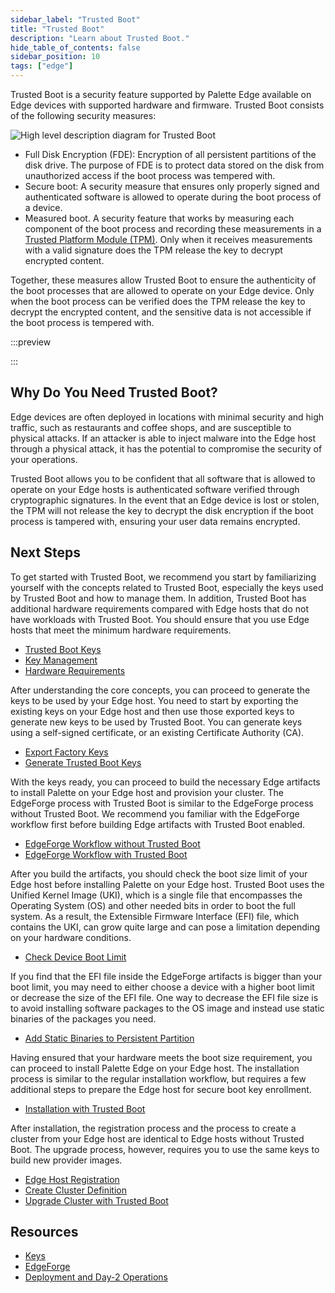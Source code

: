 ```yaml
---
sidebar_label: "Trusted Boot"
title: "Trusted Boot"
description: "Learn about Trusted Boot."
hide_table_of_contents: false
sidebar_position: 10
tags: ["edge"]
---
```


Trusted Boot is a security feature supported by Palette Edge available on Edge devices with supported hardware and
firmware. Trusted Boot consists of the following security measures:

![High level description diagram for Trusted Boot](/clusters_edge_trusted-boot_highlevel.webp)

- Full Disk Encryption (FDE): Encryption of all persistent partitions of the disk drive. The purpose of FDE is to
  protect data stored on the disk from unauthorized access if the boot process was tempered with.
- Secure boot: A security measure that ensures only properly signed and authenticated software is allowed to operate
  during the boot process of a device.
- Measured boot. A security feature that works by measuring each component of the boot process and recording these
  measurements in a
  [Trusted Platform Module (TPM)](https://www.intel.com/content/www/us/en/business/enterprise-computers/resources/trusted-platform-module.html).
  Only when it receives measurements with a valid signature does the TPM release the key to decrypt encrypted content.

Together, these measures allow Trusted Boot to ensure the authenticity of the boot processes that are allowed to operate
on your Edge device. Only when the boot process can be verified does the TPM release the key to decrypt the encrypted
content, and the sensitive data is not accessible if the boot process is tempered with.

:::preview

:::

## Why Do You Need Trusted Boot?

Edge devices are often deployed in locations with minimal security and high traffic, such as restaurants and coffee
shops, and are susceptible to physical attacks. If an attacker is able to inject malware into the Edge host through a
physical attack, it has the potential to compromise the security of your operations.

Trusted Boot allows you to be confident that all software that is allowed to operate on your Edge hosts is authenticated
software verified through cryptographic signatures. In the event that an Edge device is lost or stolen, the TPM will not
release the key to decrypt the disk encryption if the boot process is tampered with, ensuring your user data remains
encrypted.

## Next Steps

To get started with Trusted Boot, we recommend you start by familiarizing yourself with the concepts related to Trusted
Boot, especially the keys used by Trusted Boot and how to manage them. In addition, Trusted Boot has additional hardware
requirements compared with Edge hosts that do not have workloads with Trusted Boot. You should ensure that you use Edge
hosts that meet the minimum hardware requirements.

- [Trusted Boot Keys](./keys/keys.md)
- [Key Management](./keys/key-management.md)
- [Hardware Requirements](../hardware-requirements.md#trusted-boot)

After understanding the core concepts, you can proceed to generate the keys to be used by your Edge host. You need to
start by exporting the existing keys on your Edge host and then use those exported keys to generate new keys to be used
by Trusted Boot. You can generate keys using a self-signed certificate, or an existing Certificate Authority (CA).

- [Export Factory Keys](./keys/export-keys.md)
- [Generate Trusted Boot Keys](./keys/generate-keys.md)

With the keys ready, you can proceed to build the necessary Edge artifacts to install Palette on your Edge host and
provision your cluster. The EdgeForge process with Trusted Boot is similar to the EdgeForge process without Trusted
Boot. We recommend you familiar with the EdgeForge workflow first before building Edge artifacts with Trusted Boot
enabled.

- [EdgeForge Workflow without Trusted Boot](../edgeforge-workflow/edgeforge-workflow.md)
- [EdgeForge Workflow with Trusted Boot](./edgeforge/edgeforge.md)

After you build the artifacts, you should check the boot size limit of your Edge host before installing Palette on your
Edge host. Trusted Boot uses the Unified Kernel Image (UKI), which is a single file that encompasses the Operating
System (OS) and other needed bits in order to boot the full system. As a result, the Extensible Firmware Interface (EFI)
file, which contains the UKI, can grow quite large and can pose a limitation depending on your hardware conditions.

- [Check Device Boot Limit](./edgeforge/check-efi-limit.md)

If you find that the EFI file inside the EdgeForge artifacts is bigger than your boot limit, you may need to either
choose a device with a higher boot limit or decrease the size of the EFI file. One way to decrease the EFI file size is
to avoid installing software packages to the OS image and instead use static binaries of the packages you need.

- [Add Static Binaries to Persistent Partition](./edgeforge/add-extra-content.md)

Having ensured that your hardware meets the boot size requirement, you can proceed to install Palette Edge on your Edge
host. The installation process is similar to the regular installation workflow, but requires a few additional steps to
prepare the Edge host for secure boot key enrollment.

- [Installation with Trusted Boot](./deployment-day2/install.md)

After installation, the registration process and the process to create a cluster from your Edge host are identical to
Edge hosts without Trusted Boot. The upgrade process, however, requires you to use the same keys to build new provider
images.

- [Edge Host Registration](../site-deployment/site-installation/edge-host-registration.md)
- [Create Cluster Definition](../site-deployment/site-installation/cluster-deployment.md)
- [Upgrade Cluster with Trusted Boot](./deployment-day2/upgrade-cluster.md)

## Resources

- [Keys](./keys/keys.md)
- [EdgeForge](./edgeforge/edgeforge.md)
- [Deployment and Day-2 Operations](./deployment-day2/deployment-day2.md)
